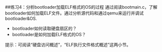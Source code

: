 ##练习4：分析bootloader加载ELF格式的OS的过程
通过阅读bootmain.c，了解bootloader如何加载ELF文件。通过分析源代码和通过qemu来运行并调试bootloader&OS.  
* bootloader如何读取硬盘扇区的？
* bootloader是如何加载ELF格式的OS？

提示：可阅读“硬盘访问概述”，“ELF执行文件格式概述”这两小节。
